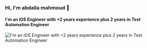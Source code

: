 ### Hi, I'm abdalla mahmoud 👋
#### I'm an iOS Engineer with +2 years experience plus 2 years in Test Automation Engineer
![I'm an iOS Engineer with +2 years experience plus 2 years in Test Automation Engineer](https://camo.githubusercontent.com/2db53b882360e0a561101fdaf0c7e6be355ae91cd1d53d7d47577cfba9a229d8/68747470733a2f2f73696d706c657061737369766563617368666c6f772e636f6d2f77702d636f6e74656e742f75706c6f6164732f323031372f31312f576f726b2d46756e2e676966)
